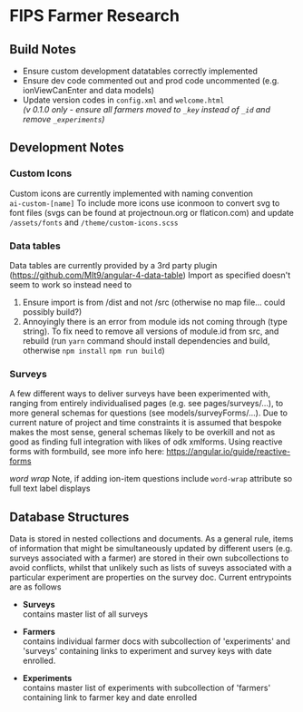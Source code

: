 # FIPS Farmer Research
## Build Notes
- Ensure custom development datatables correctly implemented  
- Ensure dev code commented out and prod code uncommented (e.g. ionViewCanEnter and data models)
- Update version codes in `config.xml` and `welcome.html`  
*(v 0.1.0 only - ensure all farmers moved to `_key` instead of `_id` and remove `_experiments`)*


## Development Notes
### Custom Icons
Custom icons are currently implemented with naming convention  
`ai-custom-[name]`
To include more icons use iconmoon to convert svg to font files (svgs can be found at projectnoun.org or flaticon.com) and update `/assets/fonts` and `/theme/custom-icons.scss`

### Data tables
Data tables are currently provided by a 3rd party plugin (https://github.com/MIt9/angular-4-data-table)
Import as specified doesn't seem to work so instead need to
1. Ensure import is from /dist and not /src (otherwise no map file... could possibly build?)
2. Annoyingly there is an error from module ids not coming through (type string).
To fix need to remove all versions of module.id from src, and rebuild 
(run `yarn` command should install dependencies and build, otherwise `npm install` `npm run build`)

### Surveys
A few different ways to deliver surveys have been experimented with, ranging from entirely individualised pages
(e.g. see pages/surveys/...), to more general schemas for questions (see models/surveyForms/...).
Due to current nature of project and time constraints it is assumed that bespoke makes the most sense, 
general schemas likely to be overkill and not as good as finding full integration with likes of odk xmlforms.
Using reactive forms with formbuild, see more info here: https://angular.io/guide/reactive-forms

*word wrap*
Note, if adding ion-item questions include `word-wrap` attribute so full text label displays

## Database Structures
Data is stored in nested collections and documents. As a general rule, items of information that might be simultaneously updated by different users (e.g. surveys associated with a farmer) are stored in their own subcollections to avoid conflicts, whilst that unlikely such as lists of suveys associated with a particular experiment are properties on the survey doc. Current entrypoints are as follows

- **Surveys**  
contains master list of all surveys

- **Farmers**  
contains individual farmer docs with subcollection of 'experiments' and 'surveys' containing links to experiment and survey keys with date enrolled.

- **Experiments**  
contains master list of experiments with subcollection of 'farmers' containing link to farmer key and date enrolled

